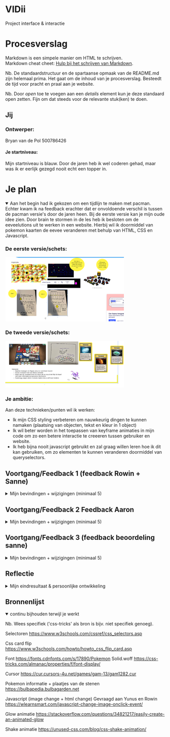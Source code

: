# VIDii
Project interface &amp; interactie




# Procesverslag
Markdown is een simpele manier om HTML te schrijven.  
Markdown cheat cheet: [Hulp bij het schrijven van Markdown](https://github.com/adam-p/markdown-here/wiki/Markdown-Cheatsheet).

Nb. De standaardstructuur en de spartaanse opmaak van de README.md zijn helemaal prima. Het gaat om de inhoud van je procesverslag. Besteedt de tijd voor pracht en praal aan je website.

Nb. Door *open* toe te voegen aan een *details* element kun je deze standaard open zetten. Fijn om dat steeds voor de relevante stuk(ken) te doen.





## Jij

### Ontwerper:
Bryan van de Pol 
500786426

#### Je startniveau:
Mijn startniveau is blauw. Door de jaren heb ik wel coderen gehad, maar was ik er eerlijk gezegd nooit echt een topper in. 

# Je plan

<details open>
  <summary> Aan het begin had ik gekozen om een tijdlijn te maken met pacman. Echter kwam ik na feedback erachter dat er onvoldoende verschil is tussen de pacman versie's door de jaren heen. Bij de eerste versie kan je mijn oude idee zien. Door brain te stormen in de les heb ik besloten om de eeveelutions uit te werken in een website. Hierbij wil ik doormiddel van pokemon kaarten de eevee veranderen met behulp van HTML, CSS en Javascript. </summary>

  ### De eerste versie/schets:
  <img src="readme-images/idee1.PNG" width="375px" alt="eerste schets">

  ### De tweede versie/schets:
  <img src="readme-images/idee2.PNG" width="375px" alt="tweede schets">
    
    
  ### Je ambitie: 
  Aan deze technieken/punten wil ik werken:
  - Ik mijn CSS styling verbeteren om nauwkeurig dingen te kunnen namaken (plaatsing van objecten, tekst en kleur in 1 object)
  - Ik wil beter worden in het toepassen van keyframe animaties in mijn code om zo een betere interactie te creeeren tussen gebruiker en website. 
  - Ik heb bijna nooit javascript gebruikt en zal graag willen leren hoe ik dit kan gebruiken, om zo elementen te kunnen veranderen doormiddel van queryselectors.
 
</details>


## Voortgang/Feedback 1 (feedback Rowin + Sanne)

<details>
  <summary>Mijn bevindingen + wijzigingen (minimaal 5)</summary>

  ### Bevinding 1:
  Sanne en Rowin zeiden beiden als feedback dat de pacman niet divers genoeg was door de jaren heen, waardoor mijn idee niet uitgebreid genoeg gemaakt kon worden.

  #### oplossing:
  Ik heb gebrainstormt in de les en gekozen om in plaats van een tijdlijn door de jaren heen de eeveelutions te doen. Waarbij je doormiddel van       pokemonkaarten informatie krijgt over de eevee en ze doormiddel van een klik ook kan laten evolueren. 

  ### Bevinding 2:
  Aan het begin was ik volop bezig met het gebruik van classes. Echter kwam ik erachter dat het gebruik van selectoren gewenst is. 

  #### oplossing:
  Meteen classes aangepast, zodat ik niet teveel code type waarbij ik classes gebruik. Door op w3school te kijken heb ik mijn geheugen opgefrist en heb ik meteen de selectoren toegepast. 
    
  ### Bevinding 3:
  Door het aanpassen van de classes naar selectors werkte mijn cardflip animatie op :hover niet meer

  #### oplossing:
  Ik ben door de code heen gegaan en heb de HTML en CSS naast elkaar gehouden, zodat ik de correcte selector opschreef om de animatie weer te laten werken. Vervolgens werkte de animatie ook weer. 
  
      
  ### Bevinding 4:
  Bij de cardflip animatie verschuiven de elementen van de pokemonkaart te veel, waardoor je de helft ervan niet ziet. 
   <img src="readme-images/padding.png" width="375px" alt="achterkant">

  #### oplossing:
  Ik heb samen met Sanne gekeken in chrome en het element geinspecteerd om te kijken of er ergens padding werd toegevoegd wat niet nodig was. Dit bleek ook te kloppen. Vervolgens heb ik een flex container gemaakt en justify content toegepast om de pokemonkaarten mooier te centreren.
      
  
  ### Bevinding 5:
  Hoe wil ik de pokemon kaarten plaatsen en hoe pas ik progressive disclosure toe?

  #### oplossing:
  Ik heb gekozen ervoor om de achterkant van de pokemonkaart te laten zien en deze doormiddel van een :hover of :focus-within informatie te laten tonen. Zo pas ik progressive disclosure toe waarbij de informatie over de pokemon kaart niet meteen te zien is. Verder heb laat ik de pokemonkaarten op horizontaal zien, zodat alle kaarten te zien zijn op het scherm.
  
  <img src="readme-images/duskstone.jpg" width="375px" alt="dukstone">
  <img src="readme-images/achterkant.jpg" width="375px" alt="achterkant">
  <img src="readme-images/horizontaal.png" width="450px" alt="horizontaal">
 
      

      

</details>




## Voortgang/Feedback 2 Feedback Aaron

<details>
  <summary>Mijn bevindingen + wijzigingen (minimaal 5)</summary>
  
  ### Bevinding 1:
  Toen aaron door mijn code ging had hij moeite met het begrijpen waarvoor welke code was. Dit kwam doordat ik onvoldoende of onduidelijke commentaar had geschreven

  #### oplossing:
  Ik ben langs al mijn commentaar gegaan en heb besloten hoe ik dit wil schrijven en wat voor beschrijving het moet geven. Zo heb ik ook commentaar in caps lock getypt om zo duidelijk te maken dat tussen deze regels alleen maar code staat die hiervoor gaat (als een soort hoofdstuk/onderwerp)


  ### Bevinding 2:
  Ik wilde doormiddel van javascript de eevee onder aan de pagina veranderen naar een andere evolutie. Echter werkte dit niet als ik op de pokemonkaart drukte. Terwijl ik wel de juiste selector had gebruikt.

  #### oplossing:
  Ik heb getest of dit werkte met een normale button. En dit bleek uiteindelijk wel te werken. Sanne kwam met het idee om de button te plaatsen op de pokemonkaart en deze te stylen, zodat deze wegvalt, maar wel de hele kaart bedekt. Door dit toe te passen werd de pokemon kaart klikbaar doormiddel van een button.

  ### Bevinding 3:
  Hoe kan ik ervoor zorgen dat de vormgeving meer past bij pokemon?
  
  #### oplossing:
  Ik heb de font van pokemon toegevoegd doormiddel van een fontface+url, zodat deze ook overgenomen wordt op andere devices en niet alleen op mijn pc. Hierdoor passen de kopteksten van de interface meer bij pokemon, waardoor het meer een geheel wordt.
  
  <img src="readme-images/fontface.png" width="375px" alt="font">
  
  ### Bevinding 4:
  Hoe kan ik ervoor zorgen dat de pokemonkaarten meer een eigen karakter hebben? En op een pokemonkaart lijken?
  
  ### oplossing:
  Ik heb een container gemaakt en een foto erbij gehouden van de pokemonkaart en ben deze doormiddel van CSS gaan namaken. Vervolgens heb ik voor elke pokemon kaart nieuwe selectoren gemaakt specifiek voor elke unieke kaart. En heb ik hierbij toepasselijke gradients gezocht om zo elke kaart een uniekere look te geven die hoort bij de evolutiesteen.
  
  <img src="readme-images/voorbeeld2.png" width="375px" alt="font">
    
  ### Bevinding 5:
 De pokemonkaarten zijn niet tabbaar, waardoor de website alleen te gebruiken is met een muis.
  
  ### oplossing:
  Uit onderzoek op het internet bleek dat images niet selecteerbaar zijn doormiddel van Tab. Sanne kwam met de oplossing om onder de pokemonkaart een button te plaatsen en deze te selecteren met een selector in CSS, zodat deze tabbaar is. Dit werkte en hangt ook samen met de klikbaarheid van de pokemonkaart als deze omdraait.

</details>



## Voortgang/Feedback 3 (feedback beoordeling sanne)

<details>
  <summary>Mijn bevindingen + wijzigingen (minimaal 5)</summary>
  
  ### Bevinding 1:
  "De pokemonkaarten lijken niet klikbaar/interactief"

  #### oplossing:
  De oplossing hiervoor was erg simpel. Ik heb voor voor en achterkant cursor:pointer in css geschreven, zodat de pokemon kaart klikbaar lijkt en zo interactie vraagt van de gebruiker. Ook heb ik een kleine animatie toegevoegd die 1x afspeelt na 5 seconden om zo nieuwsgierigheid te wekken bij de gebruiker. 
  
  <img src="readme-images/animatiekaart.png" width="375px" alt="bummer">

  ### Bevinding 2:
  Hoe kan ik ervoor zorgen dat je ziet dat je de kaart geselecteerd hebt?
 
  #### oplossing:
  Ik heb een glow animatie toegevoegd als je over de kaart gaat toont het een semi-actieve staat. Vervolgens als je op de kaart drukt en de eevee veranderd dan zal de kaart een stukje omhoog gaan, om ze te tonen dat deze evolutie actief is. Doormiddel van dit wil ik de interactie tussen de pokemonkaart en gebruiker verbeteren en duidelijker maken.
  
  <img src="readme-images/glowkaart.png" width="375px" alt="bummer">


  ### Bevinding 3:
  "Je hebt overal in je code geen CSS Custom properties gebruikt"

  #### oplossing:
  Door al me code gegaan en CSS custom properties netjes in de :root geschreven en vervolgens met --var toegepast bij elke kleur. Nu kan ik ook gemakkelijk kleuren aan passen indien gewenst, zondat dat ik helemaal naar beneden hoef te scrollen in mijn css. 
  <img src="readme-images/customprop.png" width="450px" alt="bummer">
  
  ### Bevinding 4:
  Hoe verander ik de naam van de Eevee onder aan de pagina, zodat deze past bij de evolutie?

  #### oplossing:
  Ik heb gevraagd aan Yunus hoe dit werkte en heb vervolgens op internet de javascript hiervoor opgezocht. Ik moest hier voor de in dezelfde function zoals ik de image verander de innerhtml veranderen door een variable aan te maken van de eevee naam en deze dan te vervangen met een nieuwe naam. 
  
  <img src="readme-images/voorbeeld3.png" width="375px" alt="bummer">
  
  ### Bevinding 5:
  Als ik mijn website open op een andere pc via github misde er een aantal afbeeldingen

  #### oplossing:
  Aaron had het in de les erover dat je moest opletten op hoofdletters onder eigenschappen van de foto's. Zo bleek dat github case sensitive is. Ik heb dit opgelost door ook ../images te schrijven ipv ./images en PNG of png. Uiteindelijk werken nu ook alle images op elke pc door dit aan te hebben gepast.  
 
  
  
  
   

</details>




## Reflectie

<details>
  <summary>Mijn eindresultaat & persoonlijke ontwikkeling</summary>

  ### Je uitkomst - karakteristiek screenshot(s):
  Het uiteindelijke resultaat zijn 8 pokemonkaarten die interactie opwekken bij de gebruiker om zo door de evolutie te gaan van de eevee's. Je kan ze doormiddel van TAB of click gebruiken.
  
  
  <img src="readme-images/interface.png" width="375px" alt="bummer">
  <img src="readme-images/voorbeeld2.png" width="375px" alt="bummer">
  <img src="readme-images/voorbeeld3.png" width="375px" alt="bummer">
  


  ### Dit ging goed/Heb ik geleerd: 
  Ik heb geleerd aan de hand van een afbeelding een pokemonkaart na te maken doormiddel van een live server open te houden en zo stapsgewijs de CSS te schrijven. Ook heb ik geleerd hoe ik keyframes toepas om zo kleine animaties toe te voegen om de interactie tussen de gebruiker en product te verbeteren (iets dat heel belangrijk is) Ookal lag de focus meer op HTML en CSS heb ik ook veel geleerd over Javascript tijdens interface en interactie en hoe ik gebruik kan maken van queryselectors om zo afbeeldingen en namen te vervangen als er een bepaalde handeling uit wordt gevoerd (in dit geval een click of tab enter). Ik kan nu als ontwerper ook beter begrijpen en overleggen met developers wat wel of niet mogelijk zal gaan zijn in code als ik een ontwerp maak voor hen. Een skill die zeker van pas gaat komen later.
  


  ### Dit was lastig/Is niet gelukt:

  Ik vond het erg lastig om javascript te gebruiken. Doormiddel van hulp van Yunus heb ik gelukkig de queryselectors werkend gekregen om zo de eevee en naam te vervangen doormiddel van een click. 
  Wat me jammer genoeg niet gelukt is ios om een keyframe animatie te maken van de transitie tussen de pokemons. Uit onderzoek op het internet bleek dat dit kwam, omdat ik de image inlaad via javascript en dat de image niet al op de pagina staat met 0 opacity. En dat deze dan tijdens het evolueren omwisselt met de evolutie frame en de pokemon. 
  Verder had ik feedback gekregen van Sanne dat het niet duidelijk was welke pokemon kaart geselecteerd was als ik op een evolutie clickte. Ik heb geprobeerd dit met javascript op te lossen door een class toe te voegen als de click event gebeurd maar dit lukte niet. Vervolgens heb ik in plaats van dat in css een :active en :hover-within toegepast op de pokemon kaart en daarbij een negative -1em toegepast op de margin-top, zodat de pokemonkaart omhooggaat als die actief is. Alleen werkt deze oplossing niet 100%. Het werkt namelijk wel bij een click, maar bij een tab werkt dit niet, omdat de pokemonkaart dan wel gesloten wordt als je verder tabt. Dit sluit ook aan bij mijn volgende probleem, omdat het mij niet lukte om een class toe te voegen op een element lukte het mij ook niet om de glow effect te veranderen (dit leek mij een leuke extra om de interactie te verbeteren, zodat de gebruiker weet op welke kaarten die al heeft gedrukt. Hieronder de code die ik heb geprobeerd in beide gevallen. Ik heb vervolgens geprobeerd in CSS de kleuren te veranderen, maar dit werkte niet en is mij jammer genoeg ook uiteindelijk niet gelukt. 
  
  <img src="readme-images/voorbeeldjs.png" width="375px" alt="bummer">
  <img src="readme-images/voorbeeldjs2.png" width="375px" alt="bummer">
  
  
 

  
</details>





## Bronnenlijst

<details open>
<summary>continu bijhouden terwijl je werkt</summary>

Nb. Wees specifiek ('css-tricks' als bron is bijv. niet specifiek genoeg).

Selectoren
https://www.w3schools.com/cssref/css_selectors.asp

Css card flip    
https://www.w3schools.com/howto/howto_css_flip_card.asp
    
Font
https://fonts.cdnfonts.com/s/17890/Pokemon Solid.woff
https://css-tricks.com/almanac/properties/f/font-display/
    
Cursor
https://cur.cursors-4u.net/games/gam-13/gam1282.cur
    
Pokemon informatie + plaatjes van de stenen
https://bulbapedia.bulbagarden.net
    
Javascript (image change + html change)
Gevraagd aan Yunus en Rowin
https://wlearnsmart.com/javascript-change-image-onclick-event/
    
Glow animatie
https://stackoverflow.com/questions/34821217/easily-create-an-animated-glow

Shake animatie
https://unused-css.com/blog/css-shake-animation/

</details>
